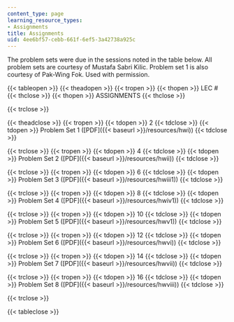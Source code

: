```yaml
---
content_type: page
learning_resource_types:
- Assignments
title: Assignments
uid: 4ee6bf57-cebb-661f-6ef5-3a42738a925c
---
```


The problem sets were due in the sessions noted in the table below. All problem sets are courtesy of Mustafa Sabri Kilic. Problem set 1 is also courtesy of Pak-Wing Fok. Used with permission.

{{< tableopen >}}
{{< theadopen >}}
{{< tropen >}}
{{< thopen >}}
LEC #
{{< thclose >}}
{{< thopen >}}
ASSIGNMENTS
{{< thclose >}}

{{< trclose >}}

{{< theadclose >}}
{{< tropen >}}
{{< tdopen >}}
2
{{< tdclose >}}
{{< tdopen >}}
Problem Set 1 ([PDF]({{< baseurl >}}/resources/hwi))
{{< tdclose >}}

{{< trclose >}}
{{< tropen >}}
{{< tdopen >}}
4
{{< tdclose >}}
{{< tdopen >}}
Problem Set 2 ([PDF]({{< baseurl >}}/resources/hwii))
{{< tdclose >}}

{{< trclose >}}
{{< tropen >}}
{{< tdopen >}}
6
{{< tdclose >}}
{{< tdopen >}}
Problem Set 3 ([PDF]({{< baseurl >}}/resources/hwiii1))
{{< tdclose >}}

{{< trclose >}}
{{< tropen >}}
{{< tdopen >}}
8
{{< tdclose >}}
{{< tdopen >}}
Problem Set 4 ([PDF]({{< baseurl >}}/resources/hwiv1))
{{< tdclose >}}

{{< trclose >}}
{{< tropen >}}
{{< tdopen >}}
10
{{< tdclose >}}
{{< tdopen >}}
Problem Set 5 ([PDF]({{< baseurl >}}/resources/hwv1))
{{< tdclose >}}

{{< trclose >}}
{{< tropen >}}
{{< tdopen >}}
12
{{< tdclose >}}
{{< tdopen >}}
Problem Set 6 ([PDF]({{< baseurl >}}/resources/hwvi))
{{< tdclose >}}

{{< trclose >}}
{{< tropen >}}
{{< tdopen >}}
14
{{< tdclose >}}
{{< tdopen >}}
Problem Set 7 ([PDF]({{< baseurl >}}/resources/hwvii))
{{< tdclose >}}

{{< trclose >}}
{{< tropen >}}
{{< tdopen >}}
16
{{< tdclose >}}
{{< tdopen >}}
Problem Set 8 ([PDF]({{< baseurl >}}/resources/hwviii))
{{< tdclose >}}

{{< trclose >}}

{{< tableclose >}}